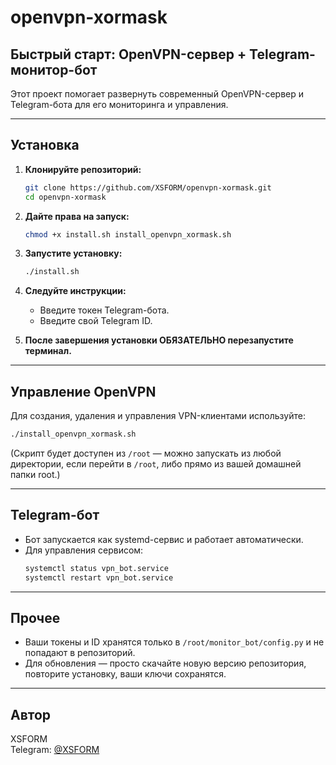 # openvpn-xormask

## Быстрый старт: OpenVPN-сервер + Telegram-монитор-бот

Этот проект помогает развернуть современный OpenVPN-сервер и Telegram-бота для его мониторинга и управления.

---

## Установка

1. **Клонируйте репозиторий:**
   ```bash
   git clone https://github.com/XSFORM/openvpn-xormask.git
   cd openvpn-xormask
   ```

2. **Дайте права на запуск:**
   ```bash
   chmod +x install.sh install_openvpn_xormask.sh
   ```

3. **Запустите установку:**
   ```bash
   ./install.sh
   ```

4. **Следуйте инструкции:**
   - Введите токен Telegram-бота.
   - Введите свой Telegram ID.

5. **После завершения установки ОБЯЗАТЕЛЬНО перезапустите терминал.**

---

## Управление OpenVPN

Для создания, удаления и управления VPN-клиентами используйте:
```bash
./install_openvpn_xormask.sh
```
(Скрипт будет доступен из `/root` — можно запускать из любой директории, если перейти в `/root`, либо прямо из вашей домашней папки root.)

---

## Telegram-бот

- Бот запускается как systemd-сервис и работает автоматически.
- Для управления сервисом:
  ```bash
  systemctl status vpn_bot.service
  systemctl restart vpn_bot.service
  ```

---

## Прочее

- Ваши токены и ID хранятся только в `/root/monitor_bot/config.py` и не попадают в репозиторий.
- Для обновления — просто скачайте новую версию репозитория, повторите установку, ваши ключи сохранятся.

---

## Автор

XSFORM  
Telegram: [@XSFORM](https://t.me/XSFORM)